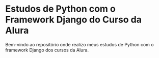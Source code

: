 # Estudos de Python com o Framework Django do Curso da Alura

Bem-vindo ao repositório onde realizo meus estudos de Python com o framework Django dos cursos da Alura.
